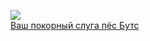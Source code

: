 ![](/books/home_pets/Редьярд%20Киплинг/Ваш%20покорный%20слуга%20пёс%20Бутс.jpg)  
[Ваш покорный слуга пёс Бутс](/books/home_pets/Редьярд%20Киплинг/Ваш%20покорный%20слуга%20пёс%20Бутс)
